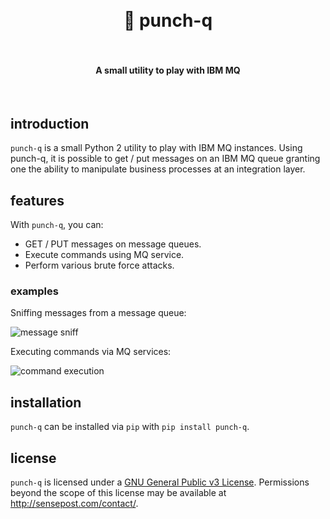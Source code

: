 <h1 align="center">
  <br>
    👊 punch-q
  <br>
  <br>
</h1>

<h4 align="center">A small utility to play with IBM MQ</h4>
<p align="center"></p>
<br>

## introduction

`punch-q` is a small Python 2 utility to play with IBM MQ instances. Using punch-q, it is possible to get / put messages on an IBM MQ queue granting one the ability to manipulate business processes at an integration layer.

## features

With `punch-q`, you can:

- GET / PUT messages on message queues.
- Execute commands using MQ service.
- Perform various brute force attacks.

### examples

Sniffing messages from a message queue:

![message sniff](https://i.imgur.com/sAt2v1U.png)

Executing commands via MQ services:

![command execution](https://i.imgur.com/vEvRem0.png)

## installation

`punch-q` can be installed via `pip` with `pip install punch-q`.

## license

`punch-q` is licensed under a [GNU General Public v3 License](https://www.gnu.org/licenses/gpl-3.0.en.html). Permissions beyond the scope of this license may be available at http://sensepost.com/contact/.
